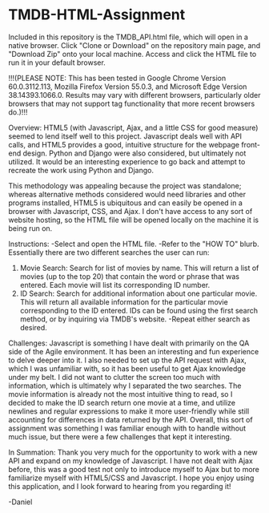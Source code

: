 # TMDB-HTML-Assignment

Included in this repository is the TMDB_API.html file, which will open in a native browser. Click "Clone or Download" on the repository main page, and "Download Zip" onto your local machine. Access and click the HTML file to run it in your default browser.

!!!(PLEASE NOTE: This has been tested in Google Chrome Version 60.0.3112.113, Mozilla Firefox Version 55.0.3, and Microsoft Edge Version 38.14393.1066.0. Results may vary with different browsers, particularly older browsers that may not support tag functionality that more recent browsers do.)!!!

Overview:
HTML5 (with Javascript, Ajax, and a little CSS for good measure) seemed to lend itself well to this project. Javascript deals well with API calls, and HTML5 provides a good, intuitive structure for the webpage front-end design. Python and Django were also considered, but ultimately not utilized. It would be an interesting experience to go back and attempt to recreate the work using Python and Django.

This methodology was appealing because the project was standalone; whereas alternative methods considered would need libraries and other programs installed, HTML5 is ubiquitous and can easily be opened in a browser with Javascript, CSS, and Ajax. I don't have access to any sort of website hosting, so the HTML file will be opened locally on the machine it is being run on.

Instructions:
-Select and open the HTML file.
-Refer to the "HOW TO" blurb. Essentially there are two different searches the user can run:
1. Movie Search: Search for list of movies by name. This will return a list of movies (up to the top 20) that contain the word or phrase  that  was entered. Each movie will list its corresponding ID number.
2. ID Search: Search for additional information about one particular movie. This will return all available information for the particular movie corresponding to the ID entered. IDs can be found using the first search method, or by inquiring via TMDB's website.
-Repeat either search as desired.

Challenges:
Javascript is something I have dealt with primarily on the QA side of the Agile environment. It has been an interesting and fun experience to delve deeper into it. I also needed to set up the API request with Ajax, which I was unfamiliar with, so it has been useful to get Ajax knowledge under my belt. I did not want to clutter the screen too much with information, which is ultimately why I separated the two searches. The movie information is already not the most intuitive thing to read, so I decided to make the ID search return one movie at a time, and utilize newlines and regular expressions to make it more user-friendly while still accounting for differences in data returned by the API. Overall, this sort of assignment was something I was familiar enough with to handle without much issue, but there were a few challenges that kept it interesting.

In Summation:
Thank you very much for the opportunity to work with a new API and expand on my knowledge of Javascript. I have not dealt with Ajax before, this was a good test not only to introduce myself to Ajax but to more familiarize myself with HTML5/CSS and Javascript. I hope you enjoy using this application, and I look forward to hearing from you regarding it! 

-Daniel

